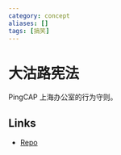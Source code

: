 ```yaml
---
category: concept
aliases: []
tags: [搞笑]
---
```

# 大沽路宪法

PingCAP 上海办公室的行为守则。

## Links

- [Repo](https://github.com/hanfei1991/Basic-Law-of-DaGu-Kindergarten)
